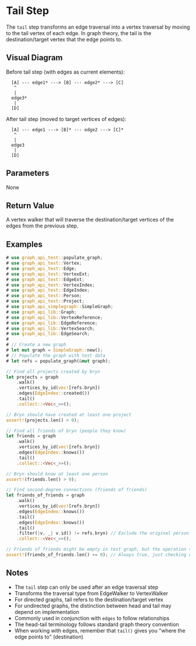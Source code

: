 # Tail Step

The `tail` step transforms an edge traversal into a vertex traversal by moving to the tail vertex of each edge. In graph theory, the tail is the destination/target vertex that the edge points to.

## Visual Diagram

Before tail step (with edges as current elements):
```text
  [A] --- edge1* ---> [B] --- edge2* ---> [C]  
   ^                                         
   |                                         
  edge3*                                       
   |                                         
  [D]                                        
```

After tail step (moved to target vertices of edges):
```text
  [A] --- edge1 ---> [B]* --- edge2 ---> [C]*  
   ^                                         
   |                                         
  edge3                                       
   |                                         
  [D]                                        
```

## Parameters

None

## Return Value

A vertex walker that will traverse the destination/target vertices of the edges from the previous step.

## Examples

```rust
# use graph_api_test::populate_graph;
# use graph_api_test::Vertex;
# use graph_api_test::Edge;
# use graph_api_test::VertexExt;
# use graph_api_test::EdgeExt;
# use graph_api_test::VertexIndex;
# use graph_api_test::EdgeIndex;
# use graph_api_test::Person;
# use graph_api_test::Project;
# use graph_api_simplegraph::SimpleGraph;
# use graph_api_lib::Graph;
# use graph_api_lib::VertexReference;
# use graph_api_lib::EdgeReference;
# use graph_api_lib::VertexSearch;
# use graph_api_lib::EdgeSearch;
# 
# // Create a new graph
# let mut graph = SimpleGraph::new();
# // Populate the graph with test data
# let refs = populate_graph(&mut graph);

// Find all projects created by bryn
let projects = graph
    .walk()
    .vertices_by_id(vec![refs.bryn])
    .edges(EdgeIndex::created())
    .tail()
    .collect::<Vec<_>>();

// Bryn should have created at least one project
assert!(projects.len() > 0);

// Find all friends of bryn (people they know)
let friends = graph
    .walk()
    .vertices_by_id(vec![refs.bryn])
    .edges(EdgeIndex::knows())
    .tail()
    .collect::<Vec<_>>();

// Bryn should know at least one person
assert!(friends.len() > 0);

// Find second-degree connections (friends of friends)
let friends_of_friends = graph
    .walk()
    .vertices_by_id(vec![refs.bryn])
    .edges(EdgeIndex::knows())
    .tail()
    .edges(EdgeIndex::knows())
    .tail()
    .filter(|v, _| v.id() != refs.bryn) // Exclude the original person
    .collect::<Vec<_>>();

// Friends of friends might be empty in test graph, but the operation should complete
assert!(friends_of_friends.len() >= 0); // Always true, just checking operation completes
```

## Notes

- The `tail` step can only be used after an edge traversal step
- Transforms the traversal type from EdgeWalker to VertexWalker
- For directed graphs, tail refers to the destination/target vertex
- For undirected graphs, the distinction between head and tail may depend on implementation
- Commonly used in conjunction with `edges` to follow relationships
- The head-tail terminology follows standard graph theory convention
- When working with edges, remember that `tail()` gives you "where the edge points to" (destination)